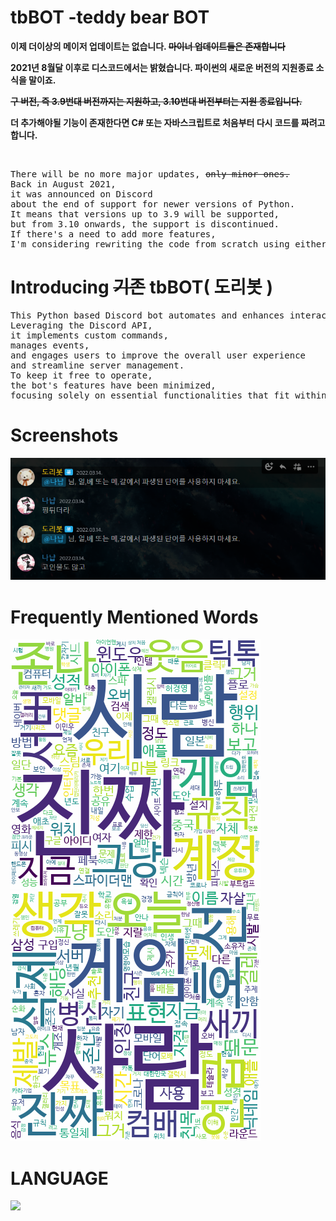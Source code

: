 # tbBOT -teddy bear BOT
  <p><b>이제 더이상의 메이저 업데이트는 없습니다. <s>마이너 업데이트들은 존재합니다</s></p><p>
  2021년 8월달 이후로 디스코드에서는 밝혔습니다. 파이썬의 새로운 버전의 지원종료 소식을 말이죠.</p><p><s>구 버전, 즉 3.9번대 버전까지는 지원하고, 3.10번대 버전부터는 지원 종료입니다.</s></p><p>
  더 추가해야될 기능이 존재한다면 C# 또는 자바스크립트로 처음부터 다시 코드를 짜려고 합니다.</p></b><br/>
  <pre>There will be no more major updates, <s>only minor ones.</s>
Back in August 2021, 
it was announced on Discord 
about the end of support for newer versions of Python.
It means that versions up to 3.9 will be supported, 
but from 3.10 onwards, the support is discontinued.
If there's a need to add more features, 
I'm considering rewriting the code from scratch using either C# or JavaScript.
</pre>

# Introducing <s>기존</s> tbBOT( 도리봇 )

<pre>This Python based Discord bot automates and enhances interactions within a server. 
Leveraging the Discord API, 
it implements custom commands, 
manages events, 
and engages users to improve the overall user experience 
and streamline server management. 
To keep it free to operate, 
the bot's features have been minimized, 
focusing solely on essential functionalities that fit within free service limits.
</pre>
# Screenshots
<pre>
<img src="https://github.com/diligencefrozen/discordbot-main/blob/main/ss/4.PNG?raw=true">
</pre>

# Frequently Mentioned Words
<pre>
<img src="https://github.com/diligencefrozen/discordbot-main/blob/main/ss/BSM_02.png?raw=true">
<img src="https://github.com/diligencefrozen/discordbot-main/blob/main/ss/ASM_02.png?raw=true">
</pre>

# LANGUAGE
<pre>
<img src="https://img.shields.io/badge/python-3776AB?style=for-the-badge&logo=python&logoColor=white"> 
</pre>


